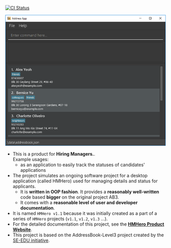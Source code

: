 [![CI Status](https://github.com/se-edu/addressbook-level3/workflows/Java%20CI/badge.svg)](https://github.com/se-edu/addressbook-level3/actions)

![Ui](docs/images/Ui.png)

* This is a product for **Hiring Managers.**.<br>
  Example usages:
  * as an application to easily track the statuses of candidates' applications
* The project simulates an ongoing software project for a desktop application (called HMHero) used for managing details and status for  applicants.
  * It is **written in OOP fashion**. It provides a **reasonably well-written** code based **bigger** on the original project AB3.
  * It comes with a **reasonable level of user and developer documentation**.
* It is named `HMHero v1.1` because it was initially created as a part of a series of `HMHero` projects (`v1.1`, `v1.2`, `v1.3` ...).
* For the detailed documentation of this project, see the **[HMHero Product Website](https://nus-cs2103-ay2223s2.github.io/tp/)**.
* This project is based on the AddressBook-Level3 project created by the [SE-EDU initiative](https://se-education.org#https://se-education.org/#contributing).
